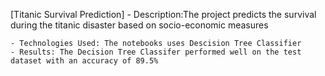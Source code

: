 [Titanic Survival Prediction]
    -  Description:The project predicts the survival during the titanic disaster based on socio-economic measures
    
    - Technologies Used: The notebooks uses Descision Tree Classifier
    - Results: The Decision Tree Classifer performed well on the test dataset with an accuracy of 89.5%

